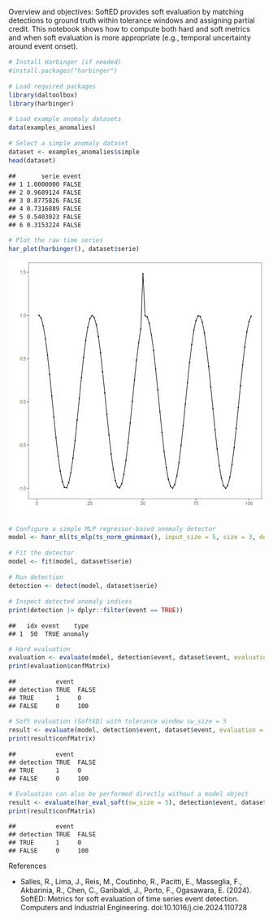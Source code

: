 Overview and objectives: SoftED provides soft evaluation by matching detections to ground truth within tolerance windows and assigning partial credit. This notebook shows how to compute both hard and soft metrics and when soft evaluation is more appropriate (e.g., temporal uncertainty around event onset).


``` r
# Install Harbinger (if needed)
#install.packages("harbinger")
```


``` r
# Load required packages
library(daltoolbox)
library(harbinger) 
```


``` r
# Load example anomaly datasets
data(examples_anomalies)
```


``` r
# Select a simple anomaly dataset
dataset <- examples_anomalies$simple
head(dataset)
```

```
##       serie event
## 1 1.0000000 FALSE
## 2 0.9689124 FALSE
## 3 0.8775826 FALSE
## 4 0.7316889 FALSE
## 5 0.5403023 FALSE
## 6 0.3153224 FALSE
```


``` r
# Plot the raw time series
har_plot(harbinger(), dataset$serie)
```

![plot of chunk unnamed-chunk-5](fig/har_eval_soft/unnamed-chunk-5-1.png)


``` r
# Configure a simple MLP regressor-based anomaly detector
model <- hanr_ml(ts_mlp(ts_norm_gminmax(), input_size = 5, size = 3, decay = 0))
```


``` r
# Fit the detector
model <- fit(model, dataset$serie)
```


``` r
# Run detection 
detection <- detect(model, dataset$serie)
```


``` r
# Inspect detected anomaly indices
print(detection |> dplyr::filter(event == TRUE))
```

```
##   idx event    type
## 1  50  TRUE anomaly
```


``` r
# Hard evaluation
evaluation <- evaluate(model, detection$event, dataset$event, evaluation = har_eval())
print(evaluation$confMatrix)
```

```
##           event      
## detection TRUE  FALSE
## TRUE      1     0    
## FALSE     0     100
```


``` r
# Soft evaluation (SoftED) with tolerance window sw_size = 5
result <- evaluate(model, detection$event, dataset$event, evaluation = har_eval_soft(sw_size = 5))
print(result$confMatrix)
```

```
##           event      
## detection TRUE  FALSE
## TRUE      1     0    
## FALSE     0     100
```


``` r
# Evaluation can also be performed directly without a model object
result <- evaluate(har_eval_soft(sw_size = 5), detection$event, dataset$event)
print(result$confMatrix)
```

```
##           event      
## detection TRUE  FALSE
## TRUE      1     0    
## FALSE     0     100
```

References
- Salles, R., Lima, J., Reis, M., Coutinho, R., Pacitti, E., Masseglia, F., Akbarinia, R., Chen, C., Garibaldi, J., Porto, F., Ogasawara, E. (2024). SoftED: Metrics for soft evaluation of time series event detection. Computers and Industrial Engineering. doi:10.1016/j.cie.2024.110728

